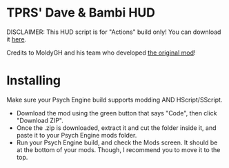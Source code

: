 # TPRS' Dave & Bambi HUD
DISCLAIMER: This HUD script is for "Actions" build only! You can download it [here](https://github.com/ShadowMario/FNF-PsychEngine/actions/workflows/main.yml).

Credits to MoldyGH and his team who developed [the original mod](https://gamebanana.com/mods/43201)!
# Installing
Make sure your Psych Engine build supports modding AND HScript/SScript.

- Download the mod using the green button that says "Code", then click "Download ZIP".
- Once the .zip is downloaded, extract it and cut the folder inside it, and paste it to your Psych Engine mods folder.
- Run your Psych Engine build, and check the Mods screen. It should be at the bottom of your mods. Though, I recommend you to move it to the top.
